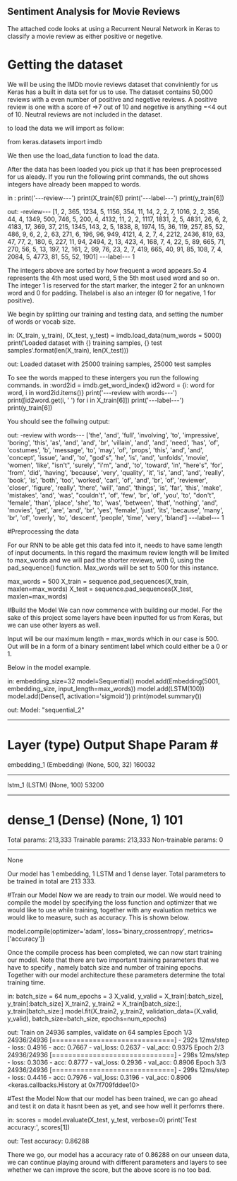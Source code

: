 ## Sentiment Analysis for Movie Reviews

The attached code looks at using a Recurrent Neural Network in Keras to classify a movie review as either positive or negetive.

# Getting the dataset
We will be using the IMDb movie reviews dataset that conviniently for us Keras has a built in data set for us to use. The dataset contains 50,000 reviews with a even number of positive and negetive reviews. A positive review is one with a score of =>7 out of 10 and negetive is anything =<4 out of 10. Neutral reviews are not included in the dataset.

to load the data we will import as follow:

from keras.datasets import imdb

We then use the load_data function to load the data.

After the data has been loaded you pick up that it has been preprocessed for us aleady. If you run the following print commands, the out shows integers have already been mapped to words.

in : print('---review---')
     print(X_train[6])
     print('---label---')
     print(y_train[6])
     
out: -review---
[1, 2, 365, 1234, 5, 1156, 354, 11, 14, 2, 2, 7, 1016, 2, 2, 356, 44, 4, 1349, 500, 746, 5, 200, 4, 4132, 11, 2, 2, 1117, 1831, 2, 5, 4831, 26, 6, 2, 4183, 17, 369, 37, 215, 1345, 143, 2, 5, 1838, 8, 1974, 15, 36, 119, 257, 85, 52, 486, 9, 6, 2, 2, 63, 271, 6, 196, 96, 949, 4121, 4, 2, 7, 4, 2212, 2436, 819, 63, 47, 77, 2, 180, 6, 227, 11, 94, 2494, 2, 13, 423, 4, 168, 7, 4, 22, 5, 89, 665, 71, 270, 56, 5, 13, 197, 12, 161, 2, 99, 76, 23, 2, 7, 419, 665, 40, 91, 85, 108, 7, 4, 2084, 5, 4773, 81, 55, 52, 1901]
---label---
1

The integers above are sorted by how frequent a word appears.So 4 represents the 4th most used word, 5 the 5th most used word and so on. The integer 1 is reserved for the start marker, the integer 2 for an unknown word and 0 for padding. Thelabel is also an integer (0 for negative, 1 for positive).

We begin by splitting our training and testing data, and setting the number of words or vocab size.

in: (X_train, y_train), (X_test, y_test) = imdb.load_data(num_words = 5000)
print('Loaded dataset with {} training samples, {} test samples'.format(len(X_train), len(X_test)))

out: Loaded dataset with 25000 training samples, 25000 test samples

To see the words mapped to these intergers you run the following commands.
in :word2id = imdb.get_word_index()
    id2word = {i: word for word, i in word2id.items()}
    print('---review with words---')
    print([id2word.get(i, ' ') for i in X_train[6]])
    print('---label---')
    print(y_train[6])
    
You should see the follwing output:

out: -review with words---
['the', 'and', 'full', 'involving', 'to', 'impressive', 'boring', 'this', 'as', 'and', 'and', 'br', 'villain', 'and', 'and', 'need', 'has', 'of', 'costumes', 'b', 'message', 'to', 'may', 'of', 'props', 'this', 'and', 'and', 'concept', 'issue', 'and', 'to', "god's", 'he', 'is', 'and', 'unfolds', 'movie', 'women', 'like', "isn't", 'surely', "i'm", 'and', 'to', 'toward', 'in', "here's", 'for', 'from', 'did', 'having', 'because', 'very', 'quality', 'it', 'is', 'and', 'and', 'really', 'book', 'is', 'both', 'too', 'worked', 'carl', 'of', 'and', 'br', 'of', 'reviewer', 'closer', 'figure', 'really', 'there', 'will', 'and', 'things', 'is', 'far', 'this', 'make', 'mistakes', 'and', 'was', "couldn't", 'of', 'few', 'br', 'of', 'you', 'to', "don't", 'female', 'than', 'place', 'she', 'to', 'was', 'between', 'that', 'nothing', 'and', 'movies', 'get', 'are', 'and', 'br', 'yes', 'female', 'just', 'its', 'because', 'many', 'br', 'of', 'overly', 'to', 'descent', 'people', 'time', 'very', 'bland']
---label---
1

#Preprocessing the data

For our RNN to be able get this data fed into it, needs to have same length of input documents. In this regard the maximum review length will be limited to max_words and we will pad the shorter reviews, with 0, using the pad_sequence() function. Max_words will be set to 500 for this instance.

max_words = 500
X_train = sequence.pad_sequences(X_train, maxlen=max_words)
X_test = sequence.pad_sequences(X_test, maxlen=max_words)

#Build the Model
 We can now commence with building our model. For the sake of this project some layers have been inputted for us from Keras, but we can use other layers as well.
 
 Input will be our maximum length = max_words which in our case is 500. Out  will be in a form of a binary sentiment label which could either be a 0 or 1.
 
 Below in the model example.
 
 in: embedding_size=32
     model=Sequential()
     model.add(Embedding(5001, embedding_size, input_length=max_words))
     model.add(LSTM(100))
     model.add(Dense(1, activation='sigmoid'))
     print(model.summary())
     
 out: Model: "sequential_2"
_________________________________________________________________
Layer (type)                 Output Shape              Param #   
=================================================================
embedding_1 (Embedding)      (None, 500, 32)           160032    
_________________________________________________________________
lstm_1 (LSTM)                (None, 100)               53200     
_________________________________________________________________
dense_1 (Dense)              (None, 1)                 101       
=================================================================
Total params: 213,333
Trainable params: 213,333
Non-trainable params: 0
_________________________________________________________________
None

Our model has 1 embedding, 1 LSTM and 1 dense layer. Total parameters to be trained in total are 213 333.

#Train our Model
Now we are ready to train our model. We would need to compile the model by specifying the loss function and optimizer that we would like to use while training, together with any evaluation metrics we would like to  measure, such as accuracy. This is shown below.

model.compile(optimizer='adam',
loss='binary_crossentropy',
metrics=['accuracy'])
         
Once the compile process has been completed, we can now start training our model. Note that there are two important training parameters that we have to specify , namely batch size and number of training epochs. Together with our model architecture these parameters determine the total training time.

in: batch_size = 64
    num_epochs = 3
    X_valid, y_valid = X_train[:batch_size], y_train[:batch_size]
    X_train2, y_train2 = X_train[batch_size:], y_train[batch_size:]
    model.fit(X_train2, y_train2, validation_data=(X_valid, y_valid), batch_size=batch_size, epochs=num_epochs)
    
out:
Train on 24936 samples, validate on 64 samples
Epoch 1/3
24936/24936 [==============================] - 292s 12ms/step - loss: 0.4916 - acc: 0.7667 - val_loss: 0.2637 - val_acc: 0.9375
Epoch 2/3
24936/24936 [==============================] - 298s 12ms/step - loss: 0.3036 - acc: 0.8777 - val_loss: 0.2936 - val_acc: 0.8906
Epoch 3/3
24936/24936 [==============================] - 299s 12ms/step - loss: 0.4416 - acc: 0.7976 - val_loss: 0.3196 - val_acc: 0.8906
<keras.callbacks.History at 0x7f709fddee10>


#Test the Model
Now that our model has been trained, we can go ahead and test it on data it hasnt been as yet, and see how well it perfomrs there.

in: scores = model.evaluate(X_test, y_test, verbose=0)
    print('Test accuracy:', scores[1])
    
out:
Test accuracy: 0.86288

There we go, our model has a accuracy rate of 0.86288 on our unseen data, we can continue playing around with different parameters and layers to see whether we can improve the score, but the above score is no too bad.






